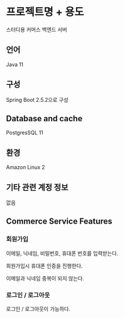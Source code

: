# 프로젝트명 + 용도 

스터디용 커머스 백엔드 서버

## 언어

Java 11


## 구성

Spring Boot 2.5.2으로 구성


## Database and cache

PostgresSQL 11

## 환경

Amazon Linux 2 


## 기타 관련 계정 정보

없음

 
## Commerce Service Features

### 회원가입

이메일, 닉네임, 비밀번호, 휴대폰 번호를 입력받는다.

회원가입시 휴대폰 인증을 진행한다.

이메일과 닉네임 중복이 되지 않는다.

### 로그인 / 로그아웃

로그인 / 로그아웃이 가능하다.
